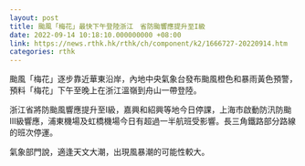 ```yaml
---
layout: post
title: 颱風「梅花」最快下午登陸浙江　省防颱響應提升至I級
date: 2022-09-14 10:18:10.000000000 +08:00
link: https://news.rthk.hk/rthk/ch/component/k2/1666727-20220914.htm
categories: rthk
---
```


颱風「梅花」逐步靠近華東沿岸，內地中央氣象台發布颱風橙色和暴雨黃色預警，預料「梅花」下午至晚上在浙江溫嶺到舟山一帶登陸。

浙江省將防颱風響應提升至I級，嘉興和紹興等地今日停課，上海市啟動防汛防颱III級響應，浦東機場及虹橋機場今日有超過一半航班受影響。長三角鐵路部分路線的班次停運。

氣象部門說，適逢天文大潮，出現風暴潮的可能性較大。
